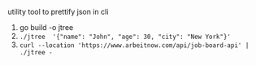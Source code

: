 utility tool to prettify json in cli

1. go build -o jtree
2. `./jtree  '{"name": "John", "age": 30, "city": "New York"}'`
3. `curl --location 'https://www.arbeitnow.com/api/job-board-api' | ./jtree -`